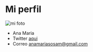 # Mi perfil
![mi foto](https://pbs.twimg.com/profile_images/714320387178369025/607BSUDK_400x400.jpg)
- Ana Maria
- Twitter [aqui](https://twitter.com/anamariasosam)
- Correo anamariasosam@gmail.com
